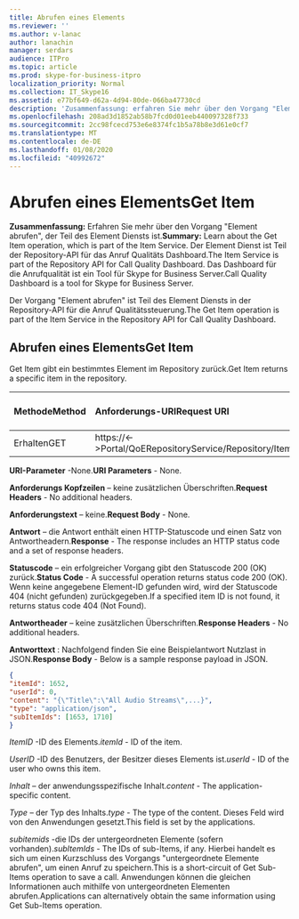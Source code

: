 ```yaml
---
title: Abrufen eines Elements
ms.reviewer: ''
ms.author: v-lanac
author: lanachin
manager: serdars
audience: ITPro
ms.topic: article
ms.prod: skype-for-business-itpro
localization_priority: Normal
ms.collection: IT_Skype16
ms.assetid: e77bf649-d62a-4d94-80de-066ba47730cd
description: 'Zusammenfassung: erfahren Sie mehr über den Vorgang "Element abrufen", der Teil des Element Diensts ist. Der Element Dienst ist Teil der Repository-API für das Anruf Qualitäts Dashboard. Das Dashboard für die Anrufqualität ist ein Tool für Skype for Business Server.'
ms.openlocfilehash: 208ad3d1852ab58b7fcd0d01eeb440097328f733
ms.sourcegitcommit: 2cc98fcecd753e6e8374fc1b5a78b8e3d61e0cf7
ms.translationtype: MT
ms.contentlocale: de-DE
ms.lasthandoff: 01/08/2020
ms.locfileid: "40992672"
---
```

# <a name="get-item"></a><span data-ttu-id="5921a-105">Abrufen eines Elements</span><span class="sxs-lookup"><span data-stu-id="5921a-105">Get Item</span></span>
 
<span data-ttu-id="5921a-106">**Zusammenfassung:** Erfahren Sie mehr über den Vorgang "Element abrufen", der Teil des Element Diensts ist.</span><span class="sxs-lookup"><span data-stu-id="5921a-106">**Summary:** Learn about the Get Item operation, which is part of the Item Service.</span></span> <span data-ttu-id="5921a-107">Der Element Dienst ist Teil der Repository-API für das Anruf Qualitäts Dashboard.</span><span class="sxs-lookup"><span data-stu-id="5921a-107">The Item Service is part of the Repository API for Call Quality Dashboard.</span></span> <span data-ttu-id="5921a-108">Das Dashboard für die Anrufqualität ist ein Tool für Skype for Business Server.</span><span class="sxs-lookup"><span data-stu-id="5921a-108">Call Quality Dashboard is a tool for Skype for Business Server.</span></span>
  
<span data-ttu-id="5921a-109">Der Vorgang "Element abrufen" ist Teil des Element Diensts in der Repository-API für die Anruf Qualitätssteuerung.</span><span class="sxs-lookup"><span data-stu-id="5921a-109">The Get Item operation is part of the Item Service in the Repository API for Call Quality Dashboard.</span></span>
  
## <a name="get-item"></a><span data-ttu-id="5921a-110">Abrufen eines Elements</span><span class="sxs-lookup"><span data-stu-id="5921a-110">Get Item</span></span>

<span data-ttu-id="5921a-111">Get Item gibt ein bestimmtes Element im Repository zurück.</span><span class="sxs-lookup"><span data-stu-id="5921a-111">Get Item returns a specific item in the repository.</span></span>
  
|<span data-ttu-id="5921a-112">**Methode**</span><span class="sxs-lookup"><span data-stu-id="5921a-112">**Method**</span></span>|<span data-ttu-id="5921a-113">**Anforderungs-URI**</span><span class="sxs-lookup"><span data-stu-id="5921a-113">**Request URI**</span></span>|<span data-ttu-id="5921a-114">**HTTP-Version**</span><span class="sxs-lookup"><span data-stu-id="5921a-114">**HTTP Version**</span></span>|
|:-----|:-----|:-----|
|<span data-ttu-id="5921a-115">Erhalten</span><span class="sxs-lookup"><span data-stu-id="5921a-115">GET</span></span>  <br/> |<span data-ttu-id="5921a-116">https://\<-\>Portal/QoERepositoryService/Repository/Item/{Itemid}</span><span class="sxs-lookup"><span data-stu-id="5921a-116">https://\<portal\>/QoERepositoryService/repository/item/{itemId}</span></span>  <br/> |<span data-ttu-id="5921a-117">HTTP/1.1</span><span class="sxs-lookup"><span data-stu-id="5921a-117">HTTP/1.1</span></span>  <br/> |
   
 <span data-ttu-id="5921a-118">**URI-Parameter** -None.</span><span class="sxs-lookup"><span data-stu-id="5921a-118">**URI Parameters** - None.</span></span>
  
 <span data-ttu-id="5921a-119">**Anforderungs Kopfzeilen** – keine zusätzlichen Überschriften.</span><span class="sxs-lookup"><span data-stu-id="5921a-119">**Request Headers** - No additional headers.</span></span>
  
 <span data-ttu-id="5921a-120">**Anforderungstext** – keine.</span><span class="sxs-lookup"><span data-stu-id="5921a-120">**Request Body** - None.</span></span>
  
 <span data-ttu-id="5921a-121">**Antwort** – die Antwort enthält einen HTTP-Statuscode und einen Satz von Antwortheadern.</span><span class="sxs-lookup"><span data-stu-id="5921a-121">**Response** - The response includes an HTTP status code and a set of response headers.</span></span>
  
 <span data-ttu-id="5921a-122">**Statuscode** – ein erfolgreicher Vorgang gibt den Statuscode 200 (OK) zurück.</span><span class="sxs-lookup"><span data-stu-id="5921a-122">**Status Code** - A successful operation returns status code 200 (OK).</span></span> <span data-ttu-id="5921a-123">Wenn keine angegebene Element-ID gefunden wird, wird der Statuscode 404 (nicht gefunden) zurückgegeben.</span><span class="sxs-lookup"><span data-stu-id="5921a-123">If a specified item ID is not found, it returns status code 404 (Not Found).</span></span>
  
 <span data-ttu-id="5921a-124">**Antwortheader** – keine zusätzlichen Überschriften.</span><span class="sxs-lookup"><span data-stu-id="5921a-124">**Response Headers** - No additional headers.</span></span>
  
 <span data-ttu-id="5921a-125">**Antworttext** : Nachfolgend finden Sie eine Beispielantwort Nutzlast in JSON.</span><span class="sxs-lookup"><span data-stu-id="5921a-125">**Response Body** - Below is a sample response payload in JSON.</span></span>
  
```json
{
"itemId": 1652,
"userId": 0,
"content": "{\"Title\":\"All Audio Streams\",...}",
"type": "application/json",
"subItemIds": [1653, 1710]
}
```

 <span data-ttu-id="5921a-126">*ItemID* -ID des Elements.</span><span class="sxs-lookup"><span data-stu-id="5921a-126">*itemId*  - ID of the item.</span></span>
  
 <span data-ttu-id="5921a-127">*UserID* -ID des Benutzers, der Besitzer dieses Elements ist.</span><span class="sxs-lookup"><span data-stu-id="5921a-127">*userId*  - ID of the user who owns this item.</span></span>
  
 <span data-ttu-id="5921a-128">*Inhalt* – der anwendungsspezifische Inhalt.</span><span class="sxs-lookup"><span data-stu-id="5921a-128">*content*  - The application-specific content.</span></span>
  
 <span data-ttu-id="5921a-129">*Type* – der Typ des Inhalts.</span><span class="sxs-lookup"><span data-stu-id="5921a-129">*type*  - The type of the content.</span></span> <span data-ttu-id="5921a-130">Dieses Feld wird von den Anwendungen gesetzt.</span><span class="sxs-lookup"><span data-stu-id="5921a-130">This field is set by the applications.</span></span>
  
 <span data-ttu-id="5921a-131">*subitemids* -die IDs der untergeordneten Elemente (sofern vorhanden).</span><span class="sxs-lookup"><span data-stu-id="5921a-131">*subItemIds*  - The IDs of sub-Items, if any.</span></span> <span data-ttu-id="5921a-132">Hierbei handelt es sich um einen Kurzschluss des Vorgangs "untergeordnete Elemente abrufen", um einen Anruf zu speichern.</span><span class="sxs-lookup"><span data-stu-id="5921a-132">This is a short-circuit of Get Sub-Items operation to save a call.</span></span> <span data-ttu-id="5921a-133">Anwendungen können die gleichen Informationen auch mithilfe von untergeordneten Elementen abrufen.</span><span class="sxs-lookup"><span data-stu-id="5921a-133">Applications can alternatively obtain the same information using Get Sub-Items operation.</span></span>
  

